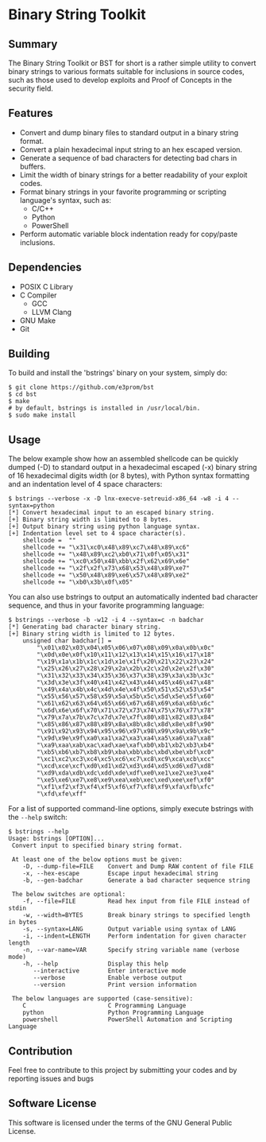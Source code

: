 # Binary String Toolkit
## Summary
The Binary String Toolkit or BST for short is a rather simple utility to
convert binary strings to various formats suitable for inclusions in source
codes, such as those used to develop exploits and Proof of Concepts in the
security field.

## Features
 * Convert and dump binary files to standard output in a binary string format.
 * Convert a plain hexadecimal input string to an hex escaped version.
 * Generate a sequence of bad characters for detecting bad chars in buffers.
 * Limit the width of binary strings for a better readability of your exploit codes.
 * Format binary strings in your favorite programming or scripting language's syntax, such as:
   * C/C++
   * Python
   * PowerShell
 * Perform automatic variable block indentation ready for copy/paste inclusions.

## Dependencies
 * POSIX C Library
 * C Compiler
   * GCC
   * LLVM Clang
 * GNU Make
 * Git

## Building
To build and install the 'bstrings' binary on your system, simply do:
```
$ git clone https://github.com/e3prom/bst
$ cd bst
$ make
# by default, bstrings is installed in /usr/local/bin.
$ sudo make install
```

## Usage
The below example show how an assembled shellcode can be quickly dumped (-D)
to standard output in a hexadecimal escaped (-x) binary string of 16 hexadecimal
digits width (or 8 bytes), with Python syntax formatting and an indentation level
of 4 space characters:
```
$ bstrings --verbose -x -D lnx-execve-setreuid-x86_64 -w8 -i 4 --syntax=python
[*] Convert hexadecimal input to an escaped binary string.
[+] Binary string width is limited to 8 bytes.
[+] Output binary string using python language syntax.
[+] Indentation level set to 4 space character(s).
    shellcode =  ""
    shellcode += "\x31\xc0\x48\x89\xc7\x48\x89\xc6"
    shellcode += "\x48\x89\xc2\xb0\x71\x0f\x05\x31"
    shellcode += "\xc0\x50\x48\xbb\x2f\x62\x69\x6e"
    shellcode += "\x2f\x2f\x73\x68\x53\x48\x89\xe7"
    shellcode += "\x50\x48\x89\xe6\x57\x48\x89\xe2"
    shellcode += "\xb0\x3b\x0f\x05"
```

You can also use bstrings to output an automatically indented bad character
sequence, and thus in your favorite programming language:
```
$ bstrings --verbose -b -w12 -i 4 --syntax=c -n badchar
[*] Generating bad character binary string.
[+] Binary string width is limited to 12 bytes.
    unsigned char badchar[] =
        "\x01\x02\x03\x04\x05\x06\x07\x08\x09\x0a\x0b\x0c"
        "\x0d\x0e\x0f\x10\x11\x12\x13\x14\x15\x16\x17\x18"
        "\x19\x1a\x1b\x1c\x1d\x1e\x1f\x20\x21\x22\x23\x24"
        "\x25\x26\x27\x28\x29\x2a\x2b\x2c\x2d\x2e\x2f\x30"
        "\x31\x32\x33\x34\x35\x36\x37\x38\x39\x3a\x3b\x3c"
        "\x3d\x3e\x3f\x40\x41\x42\x43\x44\x45\x46\x47\x48"
        "\x49\x4a\x4b\x4c\x4d\x4e\x4f\x50\x51\x52\x53\x54"
        "\x55\x56\x57\x58\x59\x5a\x5b\x5c\x5d\x5e\x5f\x60"
        "\x61\x62\x63\x64\x65\x66\x67\x68\x69\x6a\x6b\x6c"
        "\x6d\x6e\x6f\x70\x71\x72\x73\x74\x75\x76\x77\x78"
        "\x79\x7a\x7b\x7c\x7d\x7e\x7f\x80\x81\x82\x83\x84"
        "\x85\x86\x87\x88\x89\x8a\x8b\x8c\x8d\x8e\x8f\x90"
        "\x91\x92\x93\x94\x95\x96\x97\x98\x99\x9a\x9b\x9c"
        "\x9d\x9e\x9f\xa0\xa1\xa2\xa3\xa4\xa5\xa6\xa7\xa8"
        "\xa9\xaa\xab\xac\xad\xae\xaf\xb0\xb1\xb2\xb3\xb4"
        "\xb5\xb6\xb7\xb8\xb9\xba\xbb\xbc\xbd\xbe\xbf\xc0"
        "\xc1\xc2\xc3\xc4\xc5\xc6\xc7\xc8\xc9\xca\xcb\xcc"
        "\xcd\xce\xcf\xd0\xd1\xd2\xd3\xd4\xd5\xd6\xd7\xd8"
        "\xd9\xda\xdb\xdc\xdd\xde\xdf\xe0\xe1\xe2\xe3\xe4"
        "\xe5\xe6\xe7\xe8\xe9\xea\xeb\xec\xed\xee\xef\xf0"
        "\xf1\xf2\xf3\xf4\xf5\xf6\xf7\xf8\xf9\xfa\xfb\xfc"
        "\xfd\xfe\xff"
```

For a list of supported command-line options, simply execute bstrings with the ```--help``` switch:
```
$ bstrings --help
Usage: bstrings [OPTION]...
 Convert input to specified binary string format.

 At least one of the below options must be given:
    -D, --dump-file=FILE    Convert and Dump RAW content of file FILE
    -x, --hex-escape        Escape input hexadecimal string
    -b, --gen-badchar       Generate a bad character sequence string
 
 The below switches are optional:
    -f, --file=FILE         Read hex input from file FILE instead of stdin
    -w, --width=BYTES       Break binary strings to specified length in bytes
    -s, --syntax=LANG       Output variable using syntax of LANG
    -i, --indent=LENGTH     Perform indentation for given character length
    -n, --var-name=VAR      Specify string variable name (verbose mode)
    -h, --help              Display this help
       --interactive        Enter interactive mode
       --verbose            Enable verbose output
       --version            Print version information

 The below languages are supported (case-sensitive):
    C                       C Programming Language
    python                  Python Programming Language
    powershell              PowerShell Automation and Scripting Language

```

## Contribution
Feel free to contribute to this project by submitting your codes and by reporting issues and bugs

## Software License
This software is licensed under the terms of the GNU General Public License.
